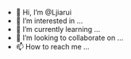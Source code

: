 - 👋 Hi, I’m @Ljiarui
- 👀 I’m interested in ...
- 🌱 I’m currently learning ...
- 💞️ I’m looking to collaborate on ...
- 📫 How to reach me ...

<!---
Ljiarui/Ljiarui is a ✨ special ✨ repository because its `README.md` (this file) appears on your GitHub profile.
You can click the Preview link to take a look at your changes.
--->
